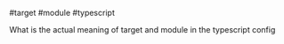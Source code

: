 #target
#module 
#typescript 

What is the actual meaning of target and module in the typescript config